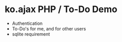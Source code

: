 ko.ajax PHP / To-Do Demo
========================

- Authentication
- To-Do's for me, and for other users
- sqlite requirement
